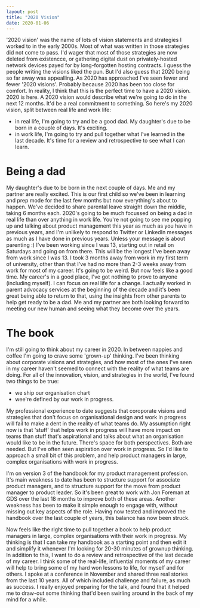 ```yaml
---
layout: post
title: "2020 Vision"
date: 2020-01-06
---
```


'2020 vision' was the name of lots of vision statements and strategies I worked to in the early 2000s. Most of what was written in those strategies did not come to pass. I'd wager that most of those strategies are now deleted from existencce, or gathering digital dust on privately-hosted network devices payed for by long-forgotten hosting contracts. 
I guess the people writing the visions liked the pun. But I'd also guess that 2020 being so far away was appealling. As 2020 has approached I've seen fewer and fewer '2020 visions'. Probably because 2020 has been too close for comfort. In reality, I think that this is the perfect time to have a 2020 vision. 2020 is here. A 2020 vision would describe what we're going to do in the next 12 months. It'd be a real commitment to something.
So here's my 2020 vision, split between real life and work life:

- in real life, I'm going to try and be a good dad. My daughter's due to be born in a couple of days. It's exciting. 
- in work life, I'm going to try and pull together what I've learned in the last decade. It's time for a review and retrospective to see what I can learn.

# Being a dad

My daughter's due to be born in the next couple of days. Me and my partner are really excited. This is our first child so we've been in learning and prep mode for the last few months but now everything's about to happen. We've decided to share parental leave straight down the middle, taking 6 months each. 2020's going to be much focussed on being a dad in real life than over anything in work life. You're not going to see me popping up and talking about product management this year as much as you have in previous years, and I'm unlikely to respond to Twitter or LinkedIn messages as much as I have done in previous years. Unless your message is about parenting :)
I've been working since I was 13, starting out in retail on Saturdays and going on from there. This will be the longest I've been away from work since I was 13. I took 3 months away from work in my first term of university, other than that I've had no more than 2-3 weeks away from work for most of my career. It's going to be weird. But now feels like a good time. My career's in a good place, I've got nothing to prove to anyone (including myself). I can focus on real life for a change. I actually worked in parent advocacy services at the beginning of the decade and it's been great being able to return to that, using the insights from other parents to help get ready to be a dad. Me and my partner are both looking forward to meeting our new human and seeing what they become over the years.

# The book

I'm still going to think about my career in 2020. In between nappies and coffee I'm going to crave some 'grown-up' thinking. I've been thinking about corporate visions and strategies, and how most of the ones I've seen in my career haven't seemed to connect with the reality of what teams are doing. For all of the innovation, vision, and strategies in the world, I've found two things to be true:

- we ship our organisation chart
- wee're defined by our work in progress.

My professional experience to date suggests that coroporate visions and strategies that don't focus on organisational design and work in progress will fail to make a dent in the reality of what teams do. My assumption right now is that 'stuff' that helps work in progress will have more impact on teams than stuff that's aspirational and talks about what an organisation would like to be in the future. There's space for both perspectives. Both are needed. But I've often seen aspiration over work in progress. So I'd like to approach a small bit of this problem, and help product managers in large, complex organisations with work in progress. 

I'm on version 3 of the handbook for my product management profession. It's main weakness to date has been to structure support for associate product managers, and to structure support for the move from product manager to product leader. So it's been great to work with Jon Foreman at GDS over the last 18 months to improve both of these areas. Another weakness has been to make it simple enough to engage with, without missing out key aspects of the role. Having now tested and improved the handbook over the last couple of years, this balance has now been struck. 

Now feels like the right time to pull together a book to help product managers in large, complex organisations with their work in progress. My thinking is that I can take my handbook as a starting point and then edit it and simplify it whenever I'm looking for 20-30 minutes of grownup thinking. In addition to this, I want to do a review and retrospective of the last decade of my career. I think some of the real-life, influential moments of my career will help to bring some of my hard won lessons to life, for myself and for others. I spoke at a conference in November and shared three real stories from the last 10 years. All of which included challenge and failure, as much as success. I really enjoyed preparing for the talk, and found that it helped me to draw-out some thinking that'd been swirling around in the back of my mind for a while.
